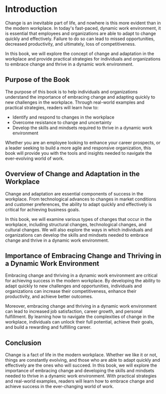 Introduction
============

Change is an inevitable part of life, and nowhere is this more evident than in the modern workplace. In today's fast-paced, dynamic work environment, it is essential that employees and organizations are able to adapt to change quickly and effectively. Failure to do so can lead to missed opportunities, decreased productivity, and ultimately, loss of competitiveness.

In this book, we will explore the concept of change and adaptation in the workplace and provide practical strategies for individuals and organizations to embrace change and thrive in a dynamic work environment.

Purpose of the Book
-------------------

The purpose of this book is to help individuals and organizations understand the importance of embracing change and adapting quickly to new challenges in the workplace. Through real-world examples and practical strategies, readers will learn how to:

* Identify and respond to changes in the workplace
* Overcome resistance to change and uncertainty
* Develop the skills and mindsets required to thrive in a dynamic work environment

Whether you are an employee looking to enhance your career prospects, or a leader seeking to build a more agile and responsive organization, this book will provide you with the tools and insights needed to navigate the ever-evolving world of work.

Overview of Change and Adaptation in the Workplace
--------------------------------------------------

Change and adaptation are essential components of success in the workplace. From technological advances to changes in market conditions and customer preferences, the ability to adapt quickly and effectively is critical for achieving business goals.

In this book, we will examine various types of changes that occur in the workplace, including structural changes, technological changes, and cultural changes. We will also explore the ways in which individuals and organizations can develop the skills and mindsets needed to embrace change and thrive in a dynamic work environment.

Importance of Embracing Change and Thriving in a Dynamic Work Environment
-------------------------------------------------------------------------

Embracing change and thriving in a dynamic work environment are critical for achieving success in the modern workplace. By developing the ability to adapt quickly to new challenges and opportunities, individuals and organizations can increase their competitiveness, enhance their productivity, and achieve better outcomes.

Moreover, embracing change and thriving in a dynamic work environment can lead to increased job satisfaction, career growth, and personal fulfillment. By learning how to navigate the complexities of change in the workplace, individuals can unlock their full potential, achieve their goals, and build a rewarding and fulfilling career.

Conclusion
----------

Change is a fact of life in the modern workplace. Whether we like it or not, things are constantly evolving, and those who are able to adapt quickly and effectively are the ones who will succeed. In this book, we will explore the importance of embracing change and developing the skills and mindsets needed to thrive in a dynamic work environment. With practical strategies and real-world examples, readers will learn how to embrace change and achieve success in the ever-changing world of work.
